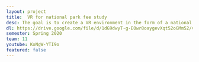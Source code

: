 ```yaml
---
layout: project
title:  VR for national park fee study
desc: The goal is to create a VR environment in the form of a national park for an experiment to investigate the effect of paying an entrance fee (versus not paying an entrance fee) on park visitors’ behavior.
dl: https://drive.google.com/file/d/1dG9dwyT-g-EOwr8oaygevXqt52oGMm52/view?usp=sharing
semester: Spring 2020
team: 11
youtube: KoNgW-YTI9o
featured: false
---
```

